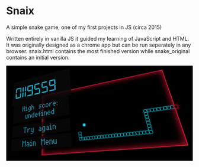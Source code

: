 # Snaix
A simple snake game, one of my first projects in JS (circa 2015)

Written entirely in vanilla JS it guided my learning of JavaScript and HTML. It was originally designed as a chrome app but can be run seperately in any browser. snaix.html contains the most finished version while snake_original contains an initial version.

![Alt text](Snake/Capture.JPG?raw=true "Screenshot")


